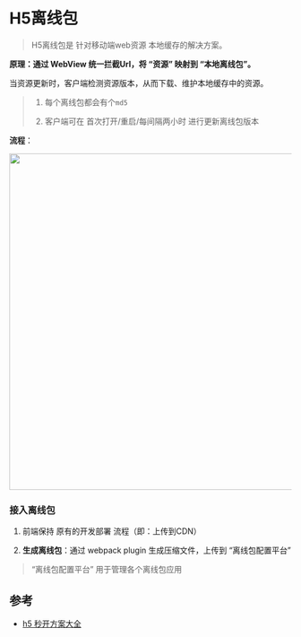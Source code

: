# H5离线包
> H5离线包是 针对移动端web资源 本地缓存的解决方案。

**原理：通过 WebView 统一拦截Url，将 “资源” 映射到 “本地离线包”。**

当资源更新时，客户端检测资源版本，从而下载、维护本地缓存中的资源。
> 1. 每个离线包都会有个`md5`
> 
> 2. 客户端可在 首次打开/重启/每间隔两小时 进行更新离线包版本

**流程**：

<img src="https://p6.music.126.net/obj/wo3DlcOGw6DClTvDisK1/7747115528/a3ef/810c/cbd5/d6652b5ae0b7526c3133e28294946071.png" width="600px" />


### 接入离线包
1. 前端保持 原有的开发部署 流程（即：上传到CDN）


2. **生成离线包**：通过 webpack plugin 生成压缩文件，上传到 “离线包配置平台” 
> “离线包配置平台” 用于管理各个离线包应用

## 参考
- [h5 秒开方案大全](http://www.alloyteam.com/2019/10/h5-performance-optimize/comment-page-1/#prettyPhoto)
